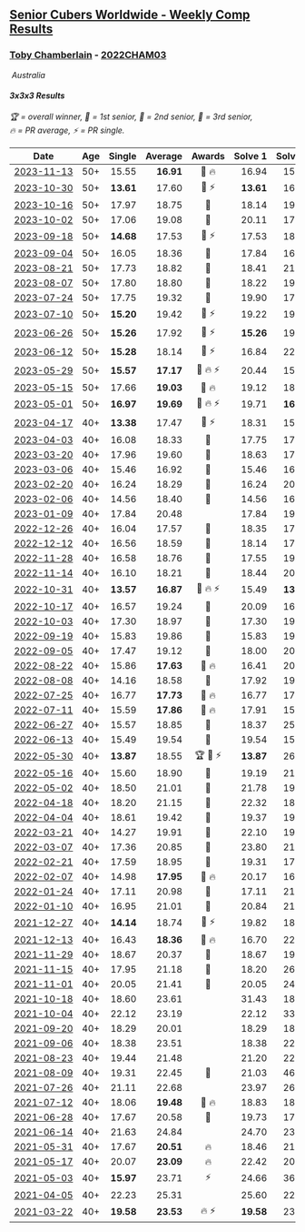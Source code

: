 <style>table {white-space: nowrap;}</style>
<link rel="stylesheet" type="text/css" href="/scw-comp/css/flags.css" />

## [Senior Cubers Worldwide - Weekly Comp Results](/scw-comp/results/)
### [Toby Chamberlain](README.md) - [2022CHAM03](https://www.worldcubeassociation.org/persons/2022CHAM03?event=333)

<i class="flag flag-AU" />&nbsp;Australia

#### 3x3x3 Results

<span style="white-space: nowrap;">🏆 = overall winner</span>, <span style="white-space: nowrap;">🥇 = 1st senior</span>, <span style="white-space: nowrap;">🥈 = 2nd senior</span>, <span style="white-space: nowrap;">🥉 = 3rd senior</span>, <span style="white-space: nowrap;">🔥 = PR average</span>, <span style="white-space: nowrap;">⚡ = PR single</span>.

| Date | Age | Single | Average | Awards | Solve 1 | Solve 2 | Solve 3 | Solve 4 | Solve 5 | Video |
| :--: | :--: | --: | --: | :--: | --: | --: | --: | --: | --: | :-- |
| [2023-11-13](../../results/2023-11-13/333.md) | 50+ | 15.55 | **16.91** | 🥈 🔥 | 16.94 | 15.55 | 23.61 | 17.07 | 16.72 | [Desktop](https://www.facebook.com/events/1478121449586426/permalink/1485089972222907) / [Mobile](https://m.facebook.com/events/1478121449586426?view=permalink&id=1485089972222907) |
| [2023-10-30](../../results/2023-10-30/333.md) | 50+ | **13.61** | 17.60 | 🥈 ⚡ | **13.61** | 16.01 | 18.95 | 20.41 | 17.84 | [Desktop](https://www.facebook.com/events/1074911313795532/permalink/1082877699665560) / [Mobile](https://m.facebook.com/events/1074911313795532?view=permalink&id=1082877699665560) |
| [2023-10-16](../../results/2023-10-16/333.md) | 50+ | 17.97 | 18.75 | 🥉 | 18.14 | 19.33 | 17.97 | 19.60 | 18.77 | [Desktop](https://www.facebook.com/events/1058362692072125/permalink/1065442908030770) / [Mobile](https://m.facebook.com/events/1058362692072125?view=permalink&id=1065442908030770) |
| [2023-10-02](../../results/2023-10-02/333.md) | 50+ | 17.06 | 19.08 | 🥈 | 20.11 | 17.06 | 17.99 | 19.14 | 22.46 | [Desktop](https://www.facebook.com/events/1518773368939011/permalink/1526234368192911) / [Mobile](https://m.facebook.com/events/1518773368939011?view=permalink&id=1526234368192911) |
| [2023-09-18](../../results/2023-09-18/333.md) | 50+ | **14.68** | 17.53 | 🥈 ⚡ | 17.53 | 18.00 | 17.05 | 23.47 | **14.68** | [Desktop](https://www.facebook.com/events/1636211493537200/permalink/1640899769735039) / [Mobile](https://m.facebook.com/events/1636211493537200?view=permalink&id=1640899769735039) |
| [2023-09-04](../../results/2023-09-04/333.md) | 50+ | 16.05 | 18.36 | 🥈 | 17.84 | 16.05 | 18.49 | 20.80 | 18.74 | [Desktop](https://www.facebook.com/events/190773964023185/permalink/198427293257852) / [Mobile](https://m.facebook.com/events/190773964023185?view=permalink&id=198427293257852) |
| [2023-08-21](../../results/2023-08-21/333.md) | 50+ | 17.73 | 18.82 | 🥉 | 18.41 | 21.70 | 19.03 | 19.02 | 17.73 | [Desktop](https://www.facebook.com/events/1826888371060368/permalink/1834147920334413) / [Mobile](https://m.facebook.com/events/1826888371060368?view=permalink&id=1834147920334413) |
| [2023-08-07](../../results/2023-08-07/333.md) | 50+ | 17.80 | 18.80 | 🥉 | 18.22 | 19.77 | 17.80 | 25.66 | 18.40 | [Desktop](https://www.facebook.com/events/274987855148595/permalink/280900037890710) / [Mobile](https://m.facebook.com/events/274987855148595?view=permalink&id=280900037890710) |
| [2023-07-24](../../results/2023-07-24/333.md) | 50+ | 17.75 | 19.32 | 🥈 | 19.90 | 17.75 | 19.26 | 18.79 | 21.21 | [Desktop](https://www.facebook.com/events/1475111463308788/permalink/1482210412598893) / [Mobile](https://m.facebook.com/events/1475111463308788?view=permalink&id=1482210412598893) |
| [2023-07-10](../../results/2023-07-10/333.md) | 50+ | **15.20** | 19.42 | 🥇 ⚡ | 19.22 | 19.64 | **15.20** | 19.40 | 24.31 | [Desktop](https://www.facebook.com/events/198208716234931/permalink/203100105745792) / [Mobile](https://m.facebook.com/events/198208716234931?view=permalink&id=203100105745792) |
| [2023-06-26](../../results/2023-06-26/333.md) | 50+ | **15.26** | 17.92 | 🥇 ⚡ | **15.26** | 19.09 | 17.79 | 22.02 | 16.87 | [Desktop](https://www.facebook.com/events/205496442461873/permalink/214635871547930) / [Mobile](https://m.facebook.com/events/205496442461873?view=permalink&id=214635871547930) |
| [2023-06-12](../../results/2023-06-12/333.md) | 50+ | **15.28** | 18.14 | 🥈 ⚡ | 16.84 | 22.41 | 18.02 | **15.28** | 19.55 | [Desktop](https://www.facebook.com/events/2098018943739146/permalink/2106381412902899) / [Mobile](https://m.facebook.com/events/2098018943739146?view=permalink&id=2106381412902899) |
| [2023-05-29](../../results/2023-05-29/333.md) | 50+ | **15.57** | **17.17** | 🥈 🔥 ⚡ | 20.44 | 15.94 | 16.03 | **15.57** | 19.55 | [Desktop](https://www.facebook.com/events/199553879662923/permalink/203773095907668) / [Mobile](https://m.facebook.com/events/199553879662923?view=permalink&id=203773095907668) |
| [2023-05-15](../../results/2023-05-15/333.md) | 50+ | 17.66 | **19.03** | 🥉 🔥 | 19.12 | 18.47 | 17.66 | 19.51 | 22.24 | [Desktop](https://www.facebook.com/events/943848890264789/permalink/949966116319733) / [Mobile](https://m.facebook.com/events/943848890264789?view=permalink&id=949966116319733) |
| [2023-05-01](../../results/2023-05-01/333.md) | 50+ | **16.97** | **19.69** | 🥈 🔥 ⚡ | 19.71 | **16.97** | 20.25 | 21.34 | 19.12 | [Desktop](https://www.facebook.com/events/542713531136099/permalink/548312373909548) / [Mobile](https://m.facebook.com/events/542713531136099?view=permalink&id=548312373909548) |
| [2023-04-17](../../results/2023-04-17/333.md) | 40+ | **13.38** | 17.47 | 🥉 ⚡ | 18.31 | 15.54 | 18.56 | 18.60 | **13.38** | [Desktop](https://www.facebook.com/events/786804792820217/permalink/793159968851366) / [Mobile](https://m.facebook.com/events/786804792820217?view=permalink&id=793159968851366) |
| [2023-04-03](../../results/2023-04-03/333.md) | 40+ | 16.08 | 18.33 | 🥈 | 17.75 | 17.66 | DNF | 16.08 | 19.59 | [Desktop](https://www.facebook.com/520891933/videos/1548532572305308) / [Mobile](https://m.facebook.com/520891933/videos/1548532572305308) |
| [2023-03-20](../../results/2023-03-20/333.md) | 40+ | 17.96 | 19.60 | 🥉 | 18.63 | 17.96 | 25.73 | 20.56 | 19.62 | [Desktop](https://www.facebook.com/events/241366535002371/permalink/248702657602092) / [Mobile](https://m.facebook.com/events/241366535002371?view=permalink&id=248702657602092) |
| [2023-03-06](../../results/2023-03-06/333.md) | 40+ | 15.46 | 16.92 | 🥈 | 15.46 | 16.45 | 18.35 | 15.97 | 19.17 | [Desktop](https://www.facebook.com/520891933/videos/231040342616457) / [Mobile](https://m.facebook.com/520891933/videos/231040342616457) |
| [2023-02-20](../../results/2023-02-20/333.md) | 40+ | 16.24 | 18.29 | 🥈 | 16.24 | 20.42 | 18.54 | 16.75 | 19.57 | [Desktop](https://www.facebook.com/520891933/videos/755035639223727) / [Mobile](https://m.facebook.com/520891933/videos/755035639223727) |
| [2023-02-06](../../results/2023-02-06/333.md) | 40+ | 14.56 | 18.40 | 🥇 | 14.56 | 16.32 | DNF | 15.56 | 23.32 | [Desktop](https://www.facebook.com/520891933/videos/2153953351660265) / [Mobile](https://m.facebook.com/520891933/videos/2153953351660265) |
| [2023-01-09](../../results/2023-01-09/333.md) | 40+ | 17.84 | 20.48 |  | 17.84 | 19.27 | 25.92 | 21.74 | 20.44 | [Desktop](https://www.facebook.com/520891933/videos/874446930467905) / [Mobile](https://m.facebook.com/520891933/videos/874446930467905) |
| [2022-12-26](../../results/2022-12-26/333.md) | 40+ | 16.04 | 17.57 | 🥈 | 18.35 | 17.34 | 27.28 | 17.01 | 16.04 | [Desktop](https://www.facebook.com/520891933/videos/832090321195832) / [Mobile](https://m.facebook.com/520891933/videos/832090321195832) |
| [2022-12-12](../../results/2022-12-12/333.md) | 40+ | 16.56 | 18.59 | 🥉 | 18.14 | 17.62 | 16.56 | 20.00 | 24.59 | [Desktop](https://www.facebook.com/520891933/videos/1625456011228596) / [Mobile](https://m.facebook.com/520891933/videos/1625456011228596) |
| [2022-11-28](../../results/2022-11-28/333.md) | 40+ | 16.58 | 18.76 | 🥈 | 17.55 | 19.78 | 19.10 | 16.58 | 19.63 | [Desktop](https://www.facebook.com/520891933/videos/5444383485670962) / [Mobile](https://m.facebook.com/520891933/videos/5444383485670962) |
| [2022-11-14](../../results/2022-11-14/333.md) | 40+ | 16.10 | 18.21 | 🥈 | 18.44 | 20.40 | 17.47 | 18.71 | 16.10 | [Desktop](https://www.facebook.com/520891933/videos/523027083074457) / [Mobile](https://m.facebook.com/520891933/videos/523027083074457) |
| [2022-10-31](../../results/2022-10-31/333.md) | 40+ | **13.57** | **16.87** | 🥈 🔥 ⚡ | 15.49 | **13.57** | 17.40 | 19.68 | 17.72 | [Desktop](https://www.facebook.com/520891933/videos/1366578190546560) / [Mobile](https://m.facebook.com/520891933/videos/1366578190546560) |
| [2022-10-17](../../results/2022-10-17/333.md) | 40+ | 16.57 | 19.24 | 🥈 | 20.09 | 16.57 | 19.85 | 18.00 | 19.86 | [Desktop](https://www.facebook.com/520891933/videos/446701114271851) / [Mobile](https://m.facebook.com/520891933/videos/446701114271851) |
| [2022-10-03](../../results/2022-10-03/333.md) | 40+ | 17.30 | 18.97 | 🥈 | 17.30 | 19.42 | 19.84 | 21.96 | 17.64 | [Desktop](https://www.facebook.com/520891933/videos/644698660420296) / [Mobile](https://m.facebook.com/520891933/videos/644698660420296) |
| [2022-09-19](../../results/2022-09-19/333.md) | 40+ | 15.83 | 19.86 | 🥈 | 15.83 | 19.12 | 22.63 | 21.03 | 19.43 | [Desktop](https://www.facebook.com/520891933/videos/777463756859130) / [Mobile](https://m.facebook.com/520891933/videos/777463756859130) |
| [2022-09-05](../../results/2022-09-05/333.md) | 40+ | 17.47 | 19.12 | 🥉 | 18.00 | 20.06 | 17.47 | 25.58 | 19.31 | [Desktop](https://www.facebook.com/520891933/videos/1528296447601011) / [Mobile](https://m.facebook.com/520891933/videos/1528296447601011) |
| [2022-08-22](../../results/2022-08-22/333.md) | 40+ | 15.86 | **17.63** | 🥇 🔥 | 16.41 | 20.29 | 22.69 | 15.86 | 16.19 | [Desktop](https://www.facebook.com/520891933/videos/3267155056946567) / [Mobile](https://m.facebook.com/520891933/videos/3267155056946567) |
| [2022-08-08](../../results/2022-08-08/333.md) | 40+ | 14.16 | 18.58 | 🥇 | 17.92 | 19.55 | 14.16 | 23.56 | 18.28 | [Desktop](https://www.facebook.com/520891933/videos/609258353944624) / [Mobile](https://m.facebook.com/520891933/videos/609258353944624) |
| [2022-07-25](../../results/2022-07-25/333.md) | 40+ | 16.77 | **17.73** | 🥇 🔥 | 16.77 | 17.24 | 16.93 | 43.14 | 19.02 | [Desktop](https://www.facebook.com/520891933/videos/5089007474541942) / [Mobile](https://m.facebook.com/520891933/videos/5089007474541942) |
| [2022-07-11](../../results/2022-07-11/333.md) | 40+ | 15.59 | **17.86** | 🥇 🔥 | 17.91 | 15.59 | 17.86 | 23.97 | 17.81 | [Desktop](https://www.facebook.com/520891933/videos/1102472987350686) / [Mobile](https://m.facebook.com/520891933/videos/1102472987350686) |
| [2022-06-27](../../results/2022-06-27/333.md) | 40+ | 15.57 | 18.85 | 🥈 | 18.37 | 25.05 | 18.61 | 15.57 | 19.58 | [Desktop](https://www.facebook.com/520891933/videos/483752763552199) / [Mobile](https://m.facebook.com/520891933/videos/483752763552199) |
| [2022-06-13](../../results/2022-06-13/333.md) | 40+ | 15.49 | 19.54 | 🥇 | 19.54 | 15.49 | 25.78 | 20.75 | 18.34 | [Desktop](https://www.facebook.com/520891933/videos/367772035425182) / [Mobile](https://m.facebook.com/520891933/videos/367772035425182) |
| [2022-05-30](../../results/2022-05-30/333.md) | 40+ | **13.87** | 18.55 | 🏆 🥇 ⚡ | **13.87** | 26.46 | 21.12 | 18.51 | 16.01 | [Desktop](https://www.facebook.com/events/378345394109427/permalink/383265163617450) / [Mobile](https://m.facebook.com/events/378345394109427?view=permalink&id=383265163617450) |
| [2022-05-16](../../results/2022-05-16/333.md) | 40+ | 15.60 | 18.90 | 🥇 | 19.19 | 21.05 | 15.60 | 18.62 | 18.88 | [Desktop](https://www.facebook.com/520891933/videos/2226230994196148) / [Mobile](https://m.facebook.com/520891933/videos/2226230994196148) |
| [2022-05-02](../../results/2022-05-02/333.md) | 40+ | 18.50 | 21.01 | 🥇 | 21.78 | 19.91 | 21.34 | 26.00 | 18.50 | [Desktop](https://www.facebook.com/520891933/videos/553397696185965) / [Mobile](https://m.facebook.com/520891933/videos/553397696185965) |
| [2022-04-18](../../results/2022-04-18/333.md) | 40+ | 18.20 | 21.15 | 🥇 | 22.32 | 18.20 | 20.96 | 24.11 | 20.16 | [Desktop](https://www.facebook.com/520891933/videos/1195762644563407) / [Mobile](https://m.facebook.com/520891933/videos/1195762644563407) |
| [2022-04-04](../../results/2022-04-04/333.md) | 40+ | 18.61 | 19.42 | 🥇 | 19.37 | 19.96 | 18.61 | 18.92 | 35.58 | [Desktop](https://www.facebook.com/520891933/videos/3068939030033789) / [Mobile](https://m.facebook.com/520891933/videos/3068939030033789) |
| [2022-03-21](../../results/2022-03-21/333.md) | 40+ | 14.27 | 19.91 | 🥇 | 22.10 | 19.19 | 18.44 | 14.27 | 37.83 | [Desktop](https://www.facebook.com/520891933/videos/745840940063413) / [Mobile](https://m.facebook.com/520891933/videos/745840940063413) |
| [2022-03-07](../../results/2022-03-07/333.md) | 40+ | 17.36 | 20.85 | 🥉 | 23.80 | 21.37 | 20.17 | 17.36 | 21.02 | [Desktop](https://www.facebook.com/520891933/videos/957497218242676) / [Mobile](https://m.facebook.com/520891933/videos/957497218242676) |
| [2022-02-21](../../results/2022-02-21/333.md) | 40+ | 17.59 | 18.95 | 🥇 | 19.31 | 17.59 | 18.03 | 19.51 | DNF | [Desktop](https://www.facebook.com/520891933/videos/1063602547551436) / [Mobile](https://m.facebook.com/520891933/videos/1063602547551436) |
| [2022-02-07](../../results/2022-02-07/333.md) | 40+ | 14.98 | **17.95** | 🥇 🔥 | 20.17 | 16.19 | 14.98 | 18.73 | 18.94 | [Desktop](https://www.facebook.com/520891933/videos/938686506789692) / [Mobile](https://m.facebook.com/520891933/videos/938686506789692) |
| [2022-01-24](../../results/2022-01-24/333.md) | 40+ | 17.11 | 20.98 | 🥈 | 17.11 | 21.85 | 23.94 | 23.02 | 18.07 | [Desktop](https://www.facebook.com/520891933/videos/757167745668530) / [Mobile](https://m.facebook.com/520891933/videos/757167745668530) |
| [2022-01-10](../../results/2022-01-10/333.md) | 40+ | 16.95 | 21.01 | 🥇 | 20.84 | 21.37 | 16.95 | DNF | 20.82 | [Desktop](https://www.facebook.com/520891933/videos/274982984566998) / [Mobile](https://m.facebook.com/520891933/videos/274982984566998) |
| [2021-12-27](../../results/2021-12-27/333.md) | 40+ | **14.14** | 18.74 | 🥉 ⚡ | 19.82 | 18.13 | **14.14** | 18.26 | 20.42 | [Desktop](https://www.facebook.com/520891933/videos/1250846438756075) / [Mobile](https://m.facebook.com/520891933/videos/1250846438756075) |
| [2021-12-13](../../results/2021-12-13/333.md) | 40+ | 16.43 | **18.36** | 🥈 🔥 | 16.70 | 22.69 | 19.07 | 19.30 | 16.43 | [Desktop](https://www.facebook.com/520891933/videos/590269732272292) / [Mobile](https://m.facebook.com/520891933/videos/590269732272292) |
| [2021-11-29](../../results/2021-11-29/333.md) | 40+ | 18.67 | 20.37 | 🥈 | 18.67 | 19.48 | 21.29 | 20.34 | 22.34 | [Desktop](https://www.facebook.com/520891933/videos/971338720469040) / [Mobile](https://m.facebook.com/520891933/videos/971338720469040) |
| [2021-11-15](../../results/2021-11-15/333.md) | 40+ | 17.95 | 21.18 | 🥉 | 18.20 | 26.21 | 19.14 | 17.95 | 31.33 | [Desktop](https://www.facebook.com/520891933/videos/5159951374024470) / [Mobile](https://m.facebook.com/520891933/videos/5159951374024470) |
| [2021-11-01](../../results/2021-11-01/333.md) | 40+ | 20.05 | 21.41 | 🥉 | 20.05 | 24.15 | 21.39 | 22.18 | 20.67 | [Desktop](https://www.facebook.com/520891933/videos/2784547991838163) / [Mobile](https://m.facebook.com/520891933/videos/2784547991838163) |
| [2021-10-18](../../results/2021-10-18/333.md) | 40+ | 18.60 | 23.61 |  | 31.43 | 18.60 | 25.75 | 26.25 | 18.83 | [Desktop](https://www.facebook.com/520891933/videos/227538746139505) / [Mobile](https://m.facebook.com/520891933/videos/227538746139505) |
| [2021-10-04](../../results/2021-10-04/333.md) | 40+ | 22.12 | 23.19 |  | 22.12 | 33.21 | 23.94 | 22.20 | 23.44 | [Desktop](https://www.facebook.com/520891933/videos/399237238528189) / [Mobile](https://m.facebook.com/520891933/videos/399237238528189) |
| [2021-09-20](../../results/2021-09-20/333.md) | 40+ | 18.29 | 20.01 |  | 18.29 | 18.70 | 21.27 | 59.49 | 20.06 | [Desktop](https://www.facebook.com/520891933/videos/891757678384163) / [Mobile](https://m.facebook.com/520891933/videos/891757678384163) |
| [2021-09-06](../../results/2021-09-06/333.md) | 40+ | 18.38 | 23.51 |  | 18.38 | 22.36 | 30.40 | 23.23 | 24.93 | [Desktop](https://www.facebook.com/520891933/videos/865740850725704) / [Mobile](https://m.facebook.com/520891933/videos/865740850725704) |
| [2021-08-23](../../results/2021-08-23/333.md) | 40+ | 19.44 | 21.48 |  | 21.20 | 22.51 | 26.74 | 20.73 | 19.44 | [Desktop](https://www.facebook.com/520891933/videos/5025433940813189) / [Mobile](https://m.facebook.com/520891933/videos/5025433940813189) |
| [2021-08-09](../../results/2021-08-09/333.md) | 40+ | 19.31 | 22.45 | 🥈 | 21.03 | 46.17 | 21.46 | 19.31 | 24.85 | [Desktop](https://www.facebook.com/520891933/videos/1028999127859843) / [Mobile](https://m.facebook.com/520891933/videos/1028999127859843) |
| [2021-07-26](../../results/2021-07-26/333.md) | 40+ | 21.11 | 22.68 |  | 23.97 | 26.07 | 21.11 | 21.75 | 22.32 | [Desktop](https://www.facebook.com/520891933/videos/4394228373932279) / [Mobile](https://m.facebook.com/520891933/videos/4394228373932279) |
| [2021-07-12](../../results/2021-07-12/333.md) | 40+ | 18.06 | **19.48** | 🥉 🔥 | 18.83 | 18.79 | 34.96 | 18.06 | 20.82 | [Desktop](https://www.facebook.com/520891933/videos/1208718349601795) / [Mobile](https://m.facebook.com/520891933/videos/1208718349601795) |
| [2021-06-28](../../results/2021-06-28/333.md) | 40+ | 17.67 | 20.58 | 🥉 | 19.73 | 17.67 | 34.87 | 21.65 | 20.35 | [Desktop](https://www.facebook.com/520891933/videos/349539123242913) / [Mobile](https://m.facebook.com/520891933/videos/349539123242913) |
| [2021-06-14](../../results/2021-06-14/333.md) | 40+ | 21.63 | 24.84 |  | 24.70 | 23.07 | 26.75 | 39.39 | 21.63 | [Desktop](https://www.facebook.com/520891933/videos/286476289880511) / [Mobile](https://m.facebook.com/520891933/videos/286476289880511) |
| [2021-05-31](../../results/2021-05-31/333.md) | 40+ | 17.67 | **20.51** | 🔥 | 18.46 | 21.38 | 17.67 | 21.69 | 22.23 | [Desktop](https://www.facebook.com/520891933/videos/10159710403326934) / [Mobile](https://m.facebook.com/520891933/videos/10159710403326934) |
| [2021-05-17](../../results/2021-05-17/333.md) | 40+ | 20.07 | **23.09** | 🔥 | 22.42 | 20.33 | 20.07 | 26.53 | 33.32 | [Desktop](https://www.facebook.com/520891933/videos/10159672331966934) / [Mobile](https://m.facebook.com/520891933/videos/10159672331966934) |
| [2021-05-03](../../results/2021-05-03/333.md) | 40+ | **15.97** | 23.71 | ⚡ | 24.66 | 36.17 | 25.80 | **15.97** | 20.66 | [Desktop](https://www.facebook.com/520891933/videos/10159638022286934) / [Mobile](https://m.facebook.com/520891933/videos/10159638022286934) |
| [2021-04-05](../../results/2021-04-05/333.md) | 40+ | 22.23 | 25.31 |  | 25.60 | 22.23 | 24.65 | 25.67 | 38.30 | [Desktop](https://www.facebook.com/520891933/videos/10159574649091934) / [Mobile](https://m.facebook.com/520891933/videos/10159574649091934) |
| [2021-03-22](../../results/2021-03-22/333.md) | 40+ | **19.58** | **23.53** | 🔥 ⚡ | **19.58** | 23.11 | 21.64 | 25.84 | 42.57 | [Desktop](https://www.facebook.com/520891933/videos/10159529318601934) / [Mobile](https://m.facebook.com/520891933/videos/10159529318601934) |


<!-- Global site tag (gtag.js) - Google Analytics -->
<script async src="https://www.googletagmanager.com/gtag/js?id=UA-86348435-3"></script>
<script>window.dataLayer = window.dataLayer || []; function gtag() {dataLayer.push(arguments);} gtag('js', new Date()); gtag('config', 'UA-86348435-3');</script>
